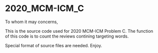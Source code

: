 # 2020_MCM-ICM_C
To whom it may concerns,

This is the source code used for 2020 MCM-ICM Problem C.
The function of this code is to count the reviews contining targeting words.

Special format of source files are needed.
Enjoy.
